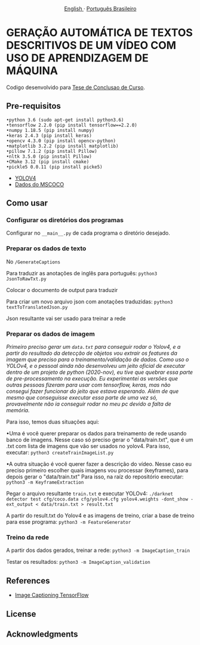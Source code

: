 
<p align="center">
    <a href="/docs/readme_en.md">English </a>
    ·
    <a href="/README.md">Português Brasileiro</a>

</p>

# GERAÇÃO AUTOMÁTICA DE TEXTOS DESCRITIVOS DE UM VÍDEO COM USO DE APRENDIZAGEM DE MÁQUINA

Codigo desenvolvido para [Tese de Conclusao de Curso](http://www.monografias.poli.ufrj.br/monografias/monopoli10031973.pdf).

## Pre-requisitos

```
•python 3.6 (sudo apt-get install python3.6)
•tensorflow 2.2.0 (pip install tensorflow==2.2.0)
•numpy 1.18.5 (pip install numpy)
•keras 2.4.3 (pip install keras)
•opencv 4.3.0 (pip install opencv-python)
•matplotlib 3.2.2 (pip install matplotlib)
•pillow 7.1.2 (pip install Pillow)
•nltk 3.5.0 (pip install Pillow)
•CMake 3.12 (pip install cmake)
•pickle5 0.0.11 (pip install picke5)

```
- [YOLOV4](https://github.com/AlexeyAB/darknet)
- [Dados do MSCOCO](https://cocodataset.org/#download)

## Como usar
### Configurar os diretórios dos programas
Configurar no  `__main__.py` de cada programa o diretório desejado.

### Preparar os dados de texto
No `/GenerateCaptions`

Para traduzir as anotações de inglês para português:
`python3 JsonToRawTxt.py`

Colocar o documento de output para traduzir

Para criar um novo arquivo json com anotações traduzidas:
`python3 textToTranslatedJson.py`

Json resultante vai ser usado para treinar a rede

### Preparar os dados de imagem
<i>Primeiro preciso gerar um `data.txt` para conseguir rodar o Yolov4, e a partir do resultado da detecção de objetos
vou extrair os features da imagem que preciso para o treinamento/validação de dados.
Como uso o YOLOv4, e o pessoal ainda não desenvolveu um jeito oficial de executar dentro de um projeto de python (2020-nov),
eu tive que quebrar essa parte de pre-processamento na execução.
Eu experimentei as versões que outras pessoas fizeram para usar com tensorflow, keras, mas não consegui fazer funcionar do jeito que estava esperando.
Além de que mesmo que conseguisse executar essa parte de uma vez só, provavelmente não ia conseguir rodar no meu pc devido a falta de memória.</i>

Para isso, temos duas situações aqui:

•Uma é você querer preparar os dados para treinamento de rede usando banco de imagens.
Nesse caso só preciso gerar o "data/train.txt", que é um .txt com lista de imagens que vão ser usados no yolov4.
Para isso, executar:
`python3 createTrainImageList.py`

•A outra situação é você querer fazer a descrição do vídeo.
Nesse caso eu preciso primeiro escolher quais imagens vou processar (keyframes),
para depois gerar o  "data/train.txt"
Para isso, na raíz do repositório executar:
`python3 -m KeyframeExtraction`

Pegar o arquivo resultante `train.txt` e executar YOLOv4:
`./darknet detector test cfg/coco.data cfg/yolov4.cfg yolov4.weights -dont_show -ext_output < data/train.txt > result.txt`

 A partir do result.txt do Yolov4 e as imagens de treino, criar a base de treino para esse programa:
`python3 -m FeatureGenerator`

### Treino da rede
A partir dos dados gerados, treinar a rede:
`python3 -m ImageCaption_train`

Testar os resultados:
`python3 -m ImageCaption_validation`

## References
- [Image Captioning TensorFlow](https://www.tensorflow.org/tutorials/text/image_captioning)

## License



## Acknowledgments

